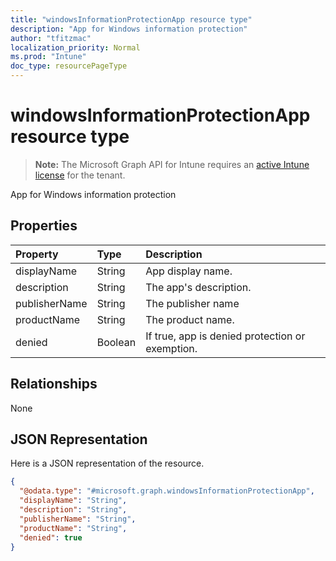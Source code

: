 ```yaml
---
title: "windowsInformationProtectionApp resource type"
description: "App for Windows information protection"
author: "tfitzmac"
localization_priority: Normal
ms.prod: "Intune"
doc_type: resourcePageType
---
```


# windowsInformationProtectionApp resource type

> **Note:** The Microsoft Graph API for Intune requires an [active Intune license](https://go.microsoft.com/fwlink/?linkid=839381) for the tenant.

App for Windows information protection

## Properties
|Property|Type|Description|
|:---|:---|:---|
|displayName|String|App display name.|
|description|String|The app's description.|
|publisherName|String|The publisher name|
|productName|String|The product name.|
|denied|Boolean|If true, app is denied protection or exemption.|

## Relationships
None

## JSON Representation
Here is a JSON representation of the resource.
<!-- {
  "blockType": "resource",
  "@odata.type": "microsoft.graph.windowsInformationProtectionApp"
}
-->
``` json
{
  "@odata.type": "#microsoft.graph.windowsInformationProtectionApp",
  "displayName": "String",
  "description": "String",
  "publisherName": "String",
  "productName": "String",
  "denied": true
}
```



